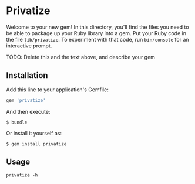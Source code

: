 # Privatize

Welcome to your new gem! In this directory, you'll find the files you need to be able to package up your Ruby library into a gem. Put your Ruby code in the file `lib/privatize`. To experiment with that code, run `bin/console` for an interactive prompt.

TODO: Delete this and the text above, and describe your gem

## Installation

Add this line to your application's Gemfile:

```ruby
gem 'privatize'
```

And then execute:

    $ bundle

Or install it yourself as:

    $ gem install privatize

## Usage
```
privatize -h
```

